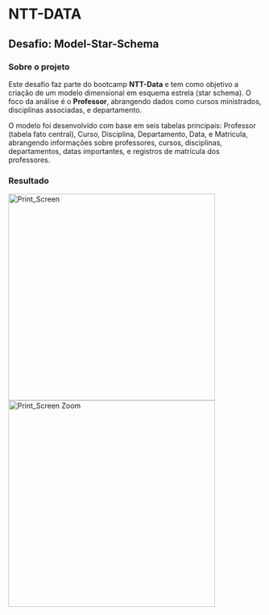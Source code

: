 # NTT-DATA

## Desafio: Model-Star-Schema

### Sobre o projeto

Este desafio faz parte do bootcamp **NTT-Data** e tem como objetivo a criação de um modelo dimensional em esquema estrela (star schema). O foco da análise é o **Professor**, abrangendo dados como cursos ministrados, disciplinas associadas, e departamento.

O modelo foi desenvolvido com base em seis tabelas principais: Professor (tabela fato central), Curso, Disciplina, Departamento, Data, e Matricula, abrangendo informações sobre professores, cursos, disciplinas, departamentos, datas importantes, e registros de matrícula dos professores.

### Resultado
  <img src="img/print-screen1.png" type="image/jpeg" alt="Print_Screen" width=410>
  <img src="img/print-screen2.png" type="image/jpeg" alt="Print_Screen Zoom" width=410>
